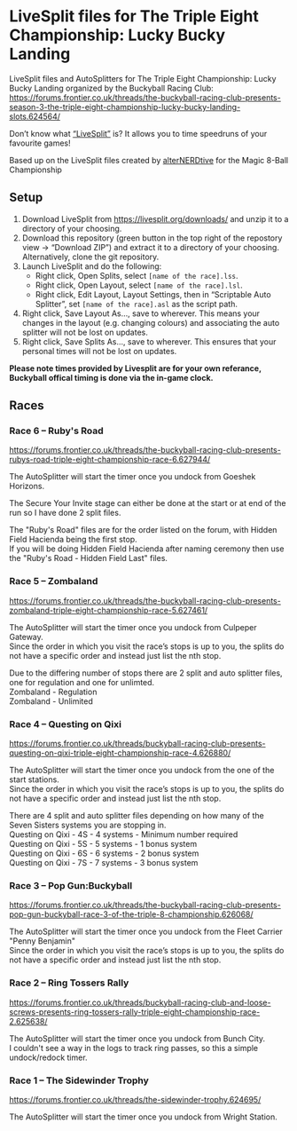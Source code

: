 # LiveSplit files for The Triple Eight Championship: Lucky Bucky Landing

LiveSplit files and AutoSplitters for The Triple Eight Championship: Lucky Bucky Landing organized by the Buckyball Racing Club: <https://forums.frontier.co.uk/threads/the-buckyball-racing-club-presents-season-3-the-triple-eight-championship-lucky-bucky-landing-slots.624564/>

Don’t know what [“LiveSplit”](https://livesplit.org) is? It allows you to time speedruns of your favourite games!

Based up on the LiveSplit files created by [alterNERDtive](https://github.com/alterNERDtive/LiveSplit-Elite-Magic-8-Ball-Championship) for the Magic 8-Ball Championship 

## Setup

1. Download LiveSplit from <https://livesplit.org/downloads/> and unzip it to a directory of your choosing.
2. Download this repository (green button in the top right of the repostory view → “Download ZIP”) and extract it to a directory of your choosing. Alternatively, clone the git repository.
3. Launch LiveSplit and do the following:
   - Right click, Open Splits, select `[name of the race].lss`.
   - Right click, Open Layout, select `[name of the race].lsl`.
   - Right click, Edit Layout, Layout Settings, then in “Scriptable Auto Splitter”, set `[name of the race].asl` as the script path.
4. Right click, Save Layout As…, save to wherever. This means your changes in the layout (e.g. changing colours) and associating the auto splitter will not be lost on updates.
5. Right click, Save Splits As…, save to wherever. This ensures that your personal times will not be lost on updates.

**Please note times provided by Livesplit are for your own referance, Buckyball offical timing is done via the in-game clock.**


## Races

### Race 6 – Ruby's Road

<https://forums.frontier.co.uk/threads/the-buckyball-racing-club-presents-rubys-road-triple-eight-championship-race-6.627944/>

The AutoSplitter will start the timer once you undock from Goeshek Horizons.   

The Secure Your Invite stage can either be done at the start or at end of the run so I have done 2 split files.   

The "Ruby's Road" files are for the order listed on the forum, with Hidden Field Hacienda being the first stop.   
If you will be doing Hidden Field Hacienda after naming ceremony then use the "Ruby's Road - Hidden Field Last" files.   


### Race 5 – Zombaland

<https://forums.frontier.co.uk/threads/the-buckyball-racing-club-presents-zombaland-triple-eight-championship-race-5.627461/>

The AutoSplitter will start the timer once you undock from Culpeper Gateway.   
Since the order in which you visit the race’s stops is up to you, the splits do not have a specific order and instead just list the nth stop.   

Due to the differing number of stops there are 2 split and auto splitter files, one for regulation and one for unlimted.   
Zombaland - Regulation   
Zombaland - Unlimited   


### Race 4 – Questing on Qixi

<https://forums.frontier.co.uk/threads/buckyball-racing-club-presents-questing-on-qixi-triple-eight-championship-race-4.626880/>

The AutoSplitter will start the timer once you undock from the one of the start stations.   
Since the order in which you visit the race’s stops is up to you, the splits do not have a specific order and instead just list the nth stop.   

There are 4 split and auto splitter files depending on how many of the Seven Sisters systems you are stopping in.   
Questing on Qixi - 4S - 4 systems - Minimum number required   
Questing on Qixi - 5S - 5 systems - 1 bonus system   
Questing on Qixi - 6S - 6 systems - 2 bonus system   
Questing on Qixi - 7S - 7 systems - 3 bonus system   

### Race 3 – Pop Gun:Buckyball

<https://forums.frontier.co.uk/threads/the-buckyball-racing-club-presents-pop-gun-buckyball-race-3-of-the-triple-8-championship.626068/>

The AutoSplitter will start the timer once you undock from the Fleet Carrier "Penny Benjamin"   
Since the order in which you visit the race’s stops is up to you, the splits do not have a specific order and instead just list the nth stop.   

### Race 2 – Ring Tossers Rally

<https://forums.frontier.co.uk/threads/buckyball-racing-club-and-loose-screws-presents-ring-tossers-rally-triple-eight-championship-race-2.625638/>

The AutoSplitter will start the timer once you undock from Bunch City.   
I couldn't see a way in the logs to track ring passes, so this a simple undock/redock timer.   


### Race 1 – The Sidewinder Trophy

<https://forums.frontier.co.uk/threads/the-sidewinder-trophy.624695/>

The AutoSplitter will start the timer once you undock from Wright Station.   




